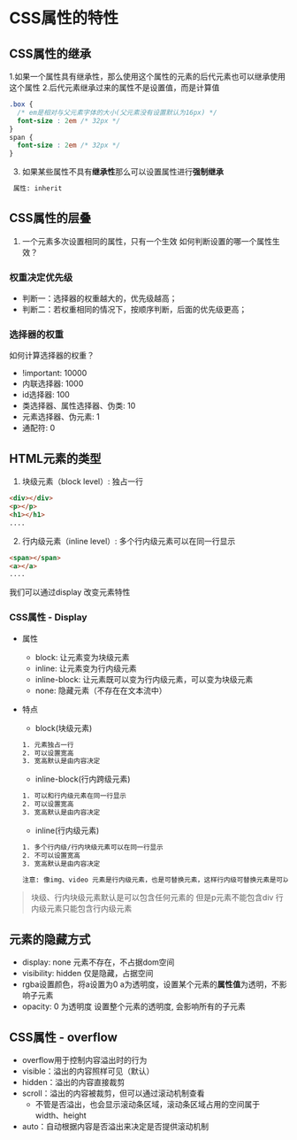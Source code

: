 # CSS属性的特性

## CSS属性的继承
1.如果一个属性具有继承性，那么使用这个属性的元素的后代元素也可以继承使用这个属性
2.后代元素继承过来的属性不是设置值，而是计算值
```css
.box {
  /* em是相对与父元素字体的大小(父元素没有设置默认为16px) */
  font-size : 2em /* 32px */
}
span {
  font-size : 2em /* 32px */
}
```
3. 如果某些属性不具有**继承性**那么可以设置属性进行**强制继承**
```tex
 属性: inherit
```

## CSS属性的层叠
1. 一个元素多次设置相同的属性，只有一个生效
如何判断设置的哪一个属性生效？

### 权重决定优先级
* 判断一：选择器的权重越大的，优先级越高；
* 判断二：若权重相同的情况下，按顺序判断，后面的优先级更高；

### 选择器的权重
如何计算选择器的权重？
* !important: 10000
* 内联选择器: 1000
* id选择器: 100
* 类选择器、属性选择器、伪类: 10
* 元素选择器、伪元素: 1
* 通配符: 0



## HTML元素的类型
1. 块级元素（block level）: 独占一行
```html
<div></div>
<p></p>
<h1></h1>
....
```
2. 行内级元素（inline level）: 多个行内级元素可以在同一行显示
```html
<span></span>
<a></a>
....
```
我们可以通过display 改变元素特性
### CSS属性 - Display
* 属性
  * block: 让元素变为块级元素
  * inline: 让元素变为行内级元素
  * inline-block: 让元素既可以变为行内级元素，可以变为块级元素
  * none: 隐藏元素（不存在在文本流中）

* 特点
  * block(块级元素)
  ```tex
  1. 元素独占一行
  2. 可以设置宽高
  3. 宽高默认是由内容决定
  ```
  * inline-block(行内跨级元素)
  ```tex
  1. 可以和行内级元素在同一行显示
  2. 可以设置宽高
  3. 宽高默认是由内容决定
  ```
  * inline(行内级元素)
  ```tex
  1. 多个行内级/行内块级元素可以在同一行显示
  2. 不可以设置宽高
  3. 宽高默认是由内容决定

  注意: 像img、video 元素是行内级元素，也是可替换元素，这样行内级可替换元素是可以设置宽高的
  ```
> 块级、行内块级元素默认是可以包含任何元素的 但是p元素不能包含div
> 行内级元素只能包含行内级元素

## 元素的隐藏方式
* display: none 
  元素不存在，不占据dom空间
* visibility: hidden
  仅是隐藏，占据空间
* rgba设置颜色，将a设置为0
  a为透明度，设置某个元素的**属性值**为透明，不影响子元素
* opacity: 0 为透明度
  设置整个元素的透明度, 会影响所有的子元素

## CSS属性 - overflow
* overflow用于控制内容溢出时的行为
* visible：溢出的内容照样可见（默认）
* hidden：溢出的内容直接裁剪
* scroll：溢出的内容被裁剪，但可以通过滚动机制查看
  * 不管是否溢出，也会显示滚动条区域，滚动条区域占用的空间属于width、height
* auto：自动根据内容是否溢出来决定是否提供滚动机制


